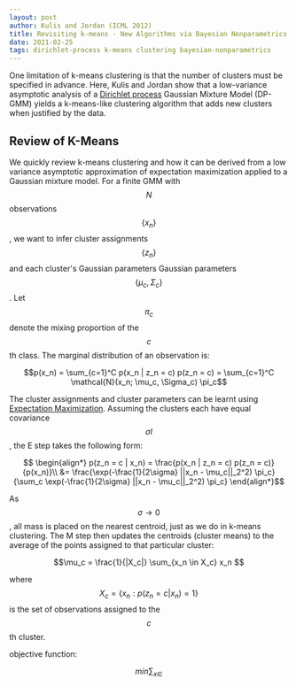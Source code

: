 ```yaml
---
layout: post
author: Kulis and Jordan (ICML 2012)
title: Revisiting k-means - New Algorithms via Bayesian Nonparametrics
date: 2021-02-25
tags: dirichlet-process k-means clustering bayesian-nonparametrics
---
```


One limitation of k-means clustering is that the number
of clusters must be specified in advance. Here, Kulis and Jordan show that 
a low-variance asymptotic analysis of a [Dirichlet process](content/learning/dirichlet_process.md)
Gaussian Mixture Model (DP-GMM) yields a k-means-like clustering
algorithm that adds new clusters when justified by the data. 

## Review of K-Means

We quickly review k-means clustering and how it can be derived from a low variance asymptotic
approximation of expectation maximization applied to a Gaussian mixture model.
For a finite GMM with $$N$$ observations $$\{x_n\}$$,
we want to infer cluster assignments $$\{z_n\}$$ and each cluster's Gaussian parameters 
Gaussian parameters $$\{\mu_c, \Sigma_c\}$$. Let $$\pi_c$$ denote the mixing proportion of 
the $$c$$th class. The marginal distribution of an observation is:

$$p(x_n) = \sum_{c=1}^C p(x_n | z_n = c) p(z_n = c) = \sum_{c=1}^C \mathcal{N}(x_n; \mu_c, \Sigma_c) \pi_c$$

The cluster assignments and cluster parameters can be learnt using [Expectation Maximization](../../content/learning/probabilistic_graphical_models/expectation_maximization.md).
Assuming the clusters each have equal covariance $$\sigma I$$, the E step takes the following form:

$$
\begin{align*}
p(z_n = c | x_n) = \frac{p(x_n | z_n = c) p(z_n = c)}{p(x_n)}\\
&= \frac{\exp(-\frac{1}{2\sigma} ||x_n - \mu_c||_2^2) \pi_c}{\sum_c \exp(-\frac{1}{2\sigma} ||x_n - \mu_c||_2^2) \pi_c}
\end{align*}$$

As $$\sigma \rightarrow 0$$, all mass is placed on the nearest centroid, just as we do in
k-means clustering. The M step then updates the centroids (cluster means) to the average of the points
assigned to that particular cluster:

$$\mu_c = \frac{1}{|X_c|} \sum_{x_n \in X_c} x_n $$

where $$X_c = \{x_n : p(z_n = c | x_n) = 1 \}$$ is the set of observations assigned to the $$c$$th cluster.


objective function:

$$min \sum_{x \in } $$
